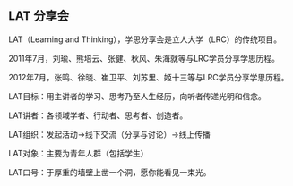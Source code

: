 ## LAT 分享会

LAT（Learning and Thinking），学思分享会是立人大学（LRC）的传统项目。

2011年7月，刘瑜、熊培云、张健、秋风、朱海就等与LRC学员分享学思历程。

2012年7月，张鸣、徐晓、崔卫平、刘苏里、姬十三等与LRC学员分享学思历程。

LAT目标：用主讲者的学习、思考乃至人生经历，向听者传递光明和信念。

LAT讲者：各领域学者、行动者、思考者、创造者。

LAT组织：发起活动→线下交流（分享与讨论）→线上传播

LAT对象：主要为青年人群（包括学生）

LAT口号：于厚重的墙壁上凿一个洞，愿你能看见一束光。